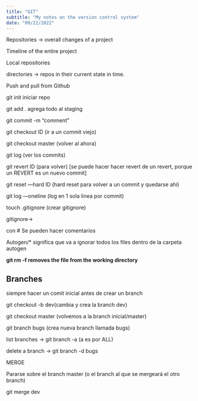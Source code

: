 ```yaml
---
title: "GIT"
subtitle: "My notes on the version control system"
date: "09/22/2022"
---
```


Repositories → overall changes of a project

Timeline of the entire project

Local repositories

directories → repos in their current state in time. 

Push and pull from Github

git init iniciar repo

git add . agrega todo al staging

git commit -m “comment”

git checkout ID (ir a un commit viejo)

git checkout master (volver al ahora)

git log (ver los commits)

git revert ID (para volver) [se puede hacer hacer revert de un revert, porque un REVERT es un nuevo commit]

git reset —hard ID (hard reset para volver a un commit y quedarse ahi)

git log —oneline (log en 1 sola linea por commit)

touch .gitignore (crear gitignore)

gitignore→

con # Se pueden hacer comentarios

Autogen/*  significa que va a ignorar todos los files dentro de la carpeta autogen 

**git rm -f removes the file from the working directory**

## Branches

siempre hacer un comit inicial antes de crear un branch

git checkout -b dev(cambia y crea la branch dev)

git checkout master (volvemos a la branch inicial/master)

git branch bugs (crea nueva branch llamada bugs)

list branches → git branch -a (a es por ALL)

delete a branch → git branch -d bugs 

MERGE

Pararse sobre el branch master (o el branch al que se mergeará el otro branch)

git merge dev
